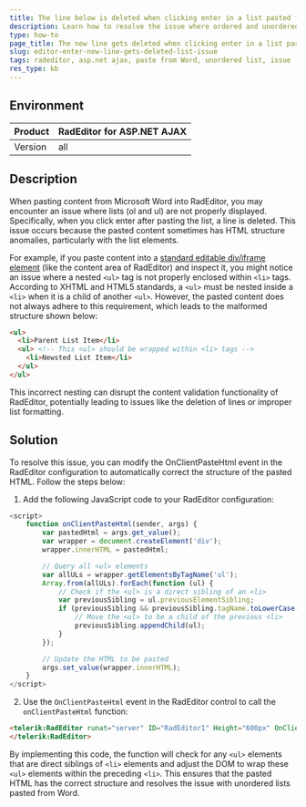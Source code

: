 ```yaml
---
title: The line below is deleted when clicking enter in a list pasted from Word
description: Learn how to resolve the issue where ordered and unordered lists copied from Word are not properly displayed when pasted into RadEditor for ASP.NET AJAX.
type: how-to
page_title: The new line gets deleted when clicking enter in a list pasted from Word
slug: editor-enter-new-line-gets-deleted-list-issue
tags: radeditor, asp.net ajax, paste from Word, unordered list, issue
res_type: kb
---
```


## Environment

| Product | RadEditor for ASP.NET AJAX |
| ------- | ------------------------- |
| Version | all              |

## Description

When pasting content from Microsoft Word into RadEditor, you may encounter an issue where lists (ol and ul) are not properly displayed. Specifically, when you click enter after pasting the list, a line is deleted. This issue occurs because the pasted content sometimes has HTML structure anomalies, particularly with the list elements.

For example, if you paste content into a [standard editable div/iframe element](https://dojo.telerik.com/UlaCozIk) (like the content area of RadEditor) and inspect it, you might notice an issue where a nested `<ul>` tag is not properly enclosed within `<li>` tags. According to XHTML and HTML5 standards, a `<ul>` must be nested inside a `<li>` when it is a child of another `<ul>`. However, the pasted content does not always adhere to this requirement, which leads to the malformed structure shown below:

````HTML
<ul>
  <li>Parent List Item</li>
  <ul> <!-- This <ul> should be wrapped within <li> tags -->
    <li>Newsted List Item</li>
  </ul>
</ul>
````

This incorrect nesting can disrupt the content validation functionality of RadEditor, potentially leading to issues like the deletion of lines or improper list formatting.

## Solution

To resolve this issue, you can modify the OnClientPasteHtml event in the RadEditor configuration to automatically correct the structure of the pasted HTML. Follow the steps below:

1. Add the following JavaScript code to your RadEditor configuration:

```javascript
<script>
    function onClientPasteHtml(sender, args) {
        var pastedHtml = args.get_value();
        var wrapper = document.createElement('div');
        wrapper.innerHTML = pastedHtml;

        // Query all <ul> elements
        var allULs = wrapper.getElementsByTagName('ul');
        Array.from(allULs).forEach(function (ul) {
            // Check if the <ul> is a direct sibling of an <li>
            var previousSibling = ul.previousElementSibling;
            if (previousSibling && previousSibling.tagName.toLowerCase() === 'li') {
                // Move the <ul> to be a child of the previous <li>
                previousSibling.appendChild(ul);
            }
        });

        // Update the HTML to be pasted
        args.set_value(wrapper.innerHTML);
    }
</script>
```

2. Use the `OnClientPasteHtml` event in the RadEditor control to call the `onClientPasteHtml` function:

```html
<telerik:RadEditor runat="server" ID="RadEditor1" Height="600px" OnClientPasteHtml="onClientPasteHtml">
</telerik:RadEditor>
```

By implementing this code, the function will check for any `<ul>` elements that are direct siblings of `<li>` elements and adjust the DOM to wrap these `<ul>` elements within the preceding `<li>`. This ensures that the pasted HTML has the correct structure and resolves the issue with unordered lists pasted from Word.

   
